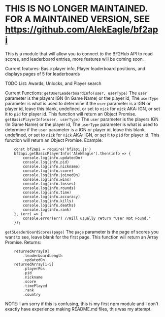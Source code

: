 # THIS IS NO LONGER MAINTAINED. FOR A MAINTAINED VERSION, SEE https://github.com/AlekEagle/bf2api

This is a module that will allow you to connect to the BF2Hub API to read scores, and leaderboard entries, more features will be coming soon.

Current features:
Basic player info,
Player leaderboard positions,
and displays pages of 5 for leaderboards

TODO List:
Awards,
Unlocks,
and Player search

Current Functions:
`getUserLeaderboardInfo(user, userType)`
The `user` parameter is the players IGN (In Game Name) or the player id, The `userType` parameter is what is used to determine if the `user` parameter is a IGN or player id, leave this blank, undefined, or set to `nick` for `nick` AKA: IGN, or set it to `pid` for player id. This function will return an Object Promise.
`getBasicPlayerInfo(user, userType)`
The `user` parameter is the players IGN (In Game Name) or the player id, The `userType` parameter is what is used to determine if the `user` parameter is a IGN or player id, leave this blank, undefined, or set to `nick` for `nick` AKA: IGN, or set it to `pid` for player id. This function will return an Object Promise. Example:

        const bf2api = require('bf2api.js')
        bf2api.getBasicPlayerInfo('AlekEagle').then(info => {
            console.log(info.updatedOn)
            console.log(info.pid)
            console.log(info.nickname)
            console.log(info.score)
            console.log(info.joinedOn)
            console.log(info.wins)
            console.log(info.losses)
            console.log(info.rounds)
            console.log(info.time)
            console.log(info.accuracy)
            console.log(info.kills)
            console.log(info.deaths)
            console.log(info.rank)
        }, (err) => {
            console.error(err) //Will usually return "User Not Found."
        });

`get5LeaderBoardScores(page)`
The `page` parameter is the page of scores you want to see, leave blank for the first page. This function will return an Array Promise.
Returns:

        returnedArray[0]
            .leaderboardLength
            .updatedOn
        returnedArray[1-5]
            .playerPos
            .pid
            .nickname
            .score
            .timePlayed
            .rank
            .country

NOTE: I am sorry if this is confusing, this is my first npm module and I don't exactly have experience making README.md files, this was my attempt.
